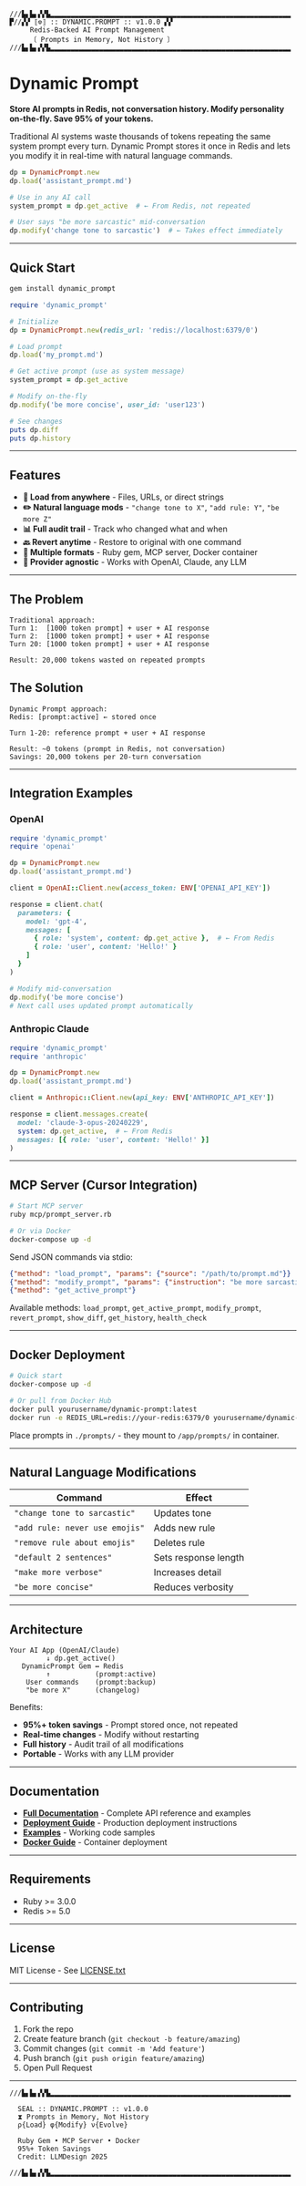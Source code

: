```
///▙▖▙▖▞▞▙▂▂▂▂▂▂▂▂▂▂▂▂▂▂▂▂▂▂▂▂▂▂▂▂▂▂▂▂▂▂▂▂▂▂▂▂▂▂▂▂▂▂▂▂▂▂▂▂▂▂▂▂▂▂▂▂▂▂▂
▛//▞▞ ⟦⎊⟧ :: DYNAMIC.PROMPT :: v1.0.0 ▞▞
     Redis-Backed AI Prompt Management
     〔 Prompts in Memory, Not History 〕
///▙▖▙▖▞▞▙▂▂▂▂▂▂▂▂▂▂▂▂▂▂▂▂▂▂▂▂▂▂▂▂▂▂▂▂▂▂▂▂▂▂▂▂▂▂▂▂▂▂▂▂▂▂▂▂▂▂▂▂▂▂▂▂▂▂▂
```

# Dynamic Prompt

**Store AI prompts in Redis, not conversation history. Modify personality on-the-fly. Save 95% of your tokens.**

Traditional AI systems waste thousands of tokens repeating the same system prompt every turn. Dynamic Prompt stores it once in Redis and lets you modify it in real-time with natural language commands.

```ruby
dp = DynamicPrompt.new
dp.load('assistant_prompt.md')

# Use in any AI call
system_prompt = dp.get_active  # ← From Redis, not repeated

# User says "be more sarcastic" mid-conversation
dp.modify('change tone to sarcastic')  # ← Takes effect immediately
```

---

## Quick Start

```bash
gem install dynamic_prompt
```

```ruby
require 'dynamic_prompt'

# Initialize
dp = DynamicPrompt.new(redis_url: 'redis://localhost:6379/0')

# Load prompt
dp.load('my_prompt.md')

# Get active prompt (use as system message)
system_prompt = dp.get_active

# Modify on-the-fly
dp.modify('be more concise', user_id: 'user123')

# See changes
puts dp.diff
puts dp.history
```

---

## Features

- **🔄 Load from anywhere** - Files, URLs, or direct strings
- **✏️ Natural language mods** - `"change tone to X"`, `"add rule: Y"`, `"be more Z"`
- **📊 Full audit trail** - Track who changed what and when
- **🔙 Revert anytime** - Restore to original with one command
- **🚀 Multiple formats** - Ruby gem, MCP server, Docker container
- **🎯 Provider agnostic** - Works with OpenAI, Claude, any LLM

---

## The Problem

```
Traditional approach:
Turn 1:  [1000 token prompt] + user + AI response
Turn 2:  [1000 token prompt] + user + AI response
Turn 20: [1000 token prompt] + user + AI response

Result: 20,000 tokens wasted on repeated prompts
```

## The Solution

```
Dynamic Prompt approach:
Redis: [prompt:active] ← stored once

Turn 1-20: reference prompt + user + AI response

Result: ~0 tokens (prompt in Redis, not conversation)
Savings: 20,000 tokens per 20-turn conversation
```

---

## Integration Examples

### OpenAI

```ruby
require 'dynamic_prompt'
require 'openai'

dp = DynamicPrompt.new
dp.load('assistant_prompt.md')

client = OpenAI::Client.new(access_token: ENV['OPENAI_API_KEY'])

response = client.chat(
  parameters: {
    model: 'gpt-4',
    messages: [
      { role: 'system', content: dp.get_active },  # ← From Redis
      { role: 'user', content: 'Hello!' }
    ]
  }
)

# Modify mid-conversation
dp.modify('be more concise')
# Next call uses updated prompt automatically
```

### Anthropic Claude

```ruby
require 'dynamic_prompt'
require 'anthropic'

dp = DynamicPrompt.new
dp.load('assistant_prompt.md')

client = Anthropic::Client.new(api_key: ENV['ANTHROPIC_API_KEY'])

response = client.messages.create(
  model: 'claude-3-opus-20240229',
  system: dp.get_active,  # ← From Redis
  messages: [{ role: 'user', content: 'Hello!' }]
)
```

---

## MCP Server (Cursor Integration)

```bash
# Start MCP server
ruby mcp/prompt_server.rb

# Or via Docker
docker-compose up -d
```

Send JSON commands via stdio:
```json
{"method": "load_prompt", "params": {"source": "/path/to/prompt.md"}}
{"method": "modify_prompt", "params": {"instruction": "be more sarcastic"}}
{"method": "get_active_prompt"}
```

Available methods: `load_prompt`, `get_active_prompt`, `modify_prompt`, `revert_prompt`, `show_diff`, `get_history`, `health_check`

---

## Docker Deployment

```bash
# Quick start
docker-compose up -d

# Or pull from Docker Hub
docker pull yourusername/dynamic-prompt:latest
docker run -e REDIS_URL=redis://your-redis:6379/0 yourusername/dynamic-prompt
```

Place prompts in `./prompts/` - they mount to `/app/prompts/` in container.

---

## Natural Language Modifications

| Command | Effect |
|---------|--------|
| `"change tone to sarcastic"` | Updates tone |
| `"add rule: never use emojis"` | Adds new rule |
| `"remove rule about emojis"` | Deletes rule |
| `"default 2 sentences"` | Sets response length |
| `"make more verbose"` | Increases detail |
| `"be more concise"` | Reduces verbosity |

---

## Architecture

```
Your AI App (OpenAI/Claude)
         ↓ dp.get_active()
   DynamicPrompt Gem ↔ Redis
         ↑           (prompt:active)
    User commands    (prompt:backup)
    "be more X"      (changelog)
```

Benefits:
- **95%+ token savings** - Prompt stored once, not repeated
- **Real-time changes** - Modify without restarting
- **Full history** - Audit trail of all modifications
- **Portable** - Works with any LLM provider

---

## Documentation

- **[Full Documentation](DOCUMENTATION.md)** - Complete API reference and examples
- **[Deployment Guide](DEPLOYMENT.md)** - Production deployment instructions
- **[Examples](examples/)** - Working code samples
- **[Docker Guide](docker/README.md)** - Container deployment

---

## Requirements

- Ruby >= 3.0.0
- Redis >= 5.0

---

## License

MIT License - See [LICENSE.txt](LICENSE.txt)

---

## Contributing

1. Fork the repo
2. Create feature branch (`git checkout -b feature/amazing`)
3. Commit changes (`git commit -m 'Add feature'`)
4. Push branch (`git push origin feature/amazing`)
5. Open Pull Request

---

```
///▙▖▙▖▞▞▙▂▂▂▂▂▂▂▂▂▂▂▂▂▂▂▂▂▂▂▂▂▂▂▂▂▂▂▂▂▂▂▂▂▂▂▂▂▂▂▂▂▂▂▂▂▂▂▂▂▂▂▂▂▂▂▂▂▂▂
  
  SEAL :: DYNAMIC.PROMPT :: v1.0.0
  ⧗ Prompts in Memory, Not History
  ρ{Load} φ{Modify} ν{Evolve}
  
  Ruby Gem • MCP Server • Docker
  95%+ Token Savings
  Credit: LLMDesign 2025

///▙▖▙▖▞▞▙▂▂▂▂▂▂▂▂▂▂▂▂▂▂▂▂▂▂▂▂▂▂▂▂▂▂▂▂▂▂▂▂▂▂▂▂▂▂▂▂▂▂▂▂▂▂▂▂▂▂▂▂▂▂▂▂▂▂▂
```
